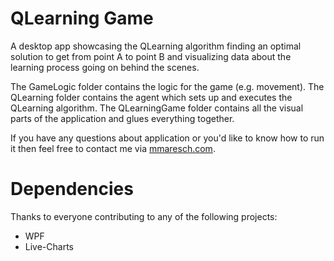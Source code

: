 # QLearning Game
A desktop app showcasing the QLearning algorithm finding an optimal solution to get from point A to point B and visualizing data about the learning process going on behind the scenes. 

The GameLogic folder contains the logic for the game (e.g. movement). 
The QLearning folder contains the agent which sets up and executes the QLearning algorithm.
The QLearningGame folder contains all the visual parts of the application and glues everything together.

If you have any questions about application or you'd like to know how to run it then feel free to contact me via [mmaresch.com](http://mmaresch.com).

# Dependencies
Thanks to everyone contributing to any of the following projects:
- WPF
- Live-Charts
